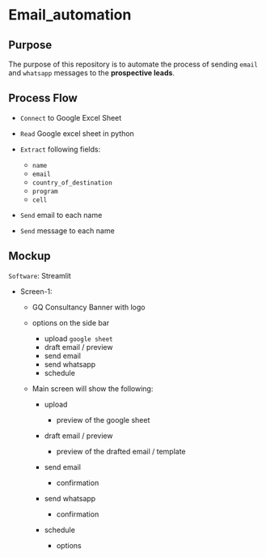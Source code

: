 # Email_automation
## Purpose
The purpose of this repository is to automate the process of sending `email` and `whatsapp` messages to the **prospective leads**. 

## Process Flow 
- `Connect` to Google Excel Sheet
- `Read` Google excel sheet in python

- `Extract`  following fields:
    - `name`
    - `email`
    - `country_of_destination`
    - `program`
    - `cell`

- `Send` email to each name 
- `Send` message to each name


## Mockup

`Software`: Streamlit
- Screen-1: 
    - GQ Consultancy Banner with logo
    - options on the side bar
        - upload `google sheet`
        - draft email / preview
        - send email 
        - send whatsapp 
        - schedule 

    - Main screen will show the following:
        - upload 
            - preview of the google sheet

        - draft email / preview
            - preview of the drafted email / template

        - send email 
            - confirmation 
        - send whatsapp 
            - confirmation 
        - schedule 
            - options 
        
